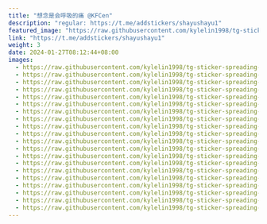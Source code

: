 ```yaml
---
title: "想念是会呼吸的痛 @KFCen"
description: "regular: https://t.me/addstickers/shayushayu1"
featured_image: "https://raw.githubusercontent.com/kylelin1998/tg-sticker-spreading-worldwide-images/main/img/771739be-d6e6-4183-a22c-4a35c1b0926b.jpg"
link: "https://t.me/addstickers/shayushayu1"
weight: 3
date: 2024-01-27T08:12:44+08:00
images:
  - https://raw.githubusercontent.com/kylelin1998/tg-sticker-spreading-worldwide-images/main/img/771739be-d6e6-4183-a22c-4a35c1b0926b.jpg
  - https://raw.githubusercontent.com/kylelin1998/tg-sticker-spreading-worldwide-images/main/img/7ef5d900-1e00-4699-9f21-704a71f95c28.jpg
  - https://raw.githubusercontent.com/kylelin1998/tg-sticker-spreading-worldwide-images/main/img/88276417-62f2-44d8-8da7-656ed3952459.jpg
  - https://raw.githubusercontent.com/kylelin1998/tg-sticker-spreading-worldwide-images/main/img/052aefc6-aa10-453d-935a-cba93996e171.jpg
  - https://raw.githubusercontent.com/kylelin1998/tg-sticker-spreading-worldwide-images/main/img/55f6d2fd-c868-4099-8415-a97f7f893715.jpg
  - https://raw.githubusercontent.com/kylelin1998/tg-sticker-spreading-worldwide-images/main/img/4abcf26c-9bb9-401f-9eac-5ffcb846b986.jpg
  - https://raw.githubusercontent.com/kylelin1998/tg-sticker-spreading-worldwide-images/main/img/e08c5d15-1150-403f-823b-9b27d3a86b3c.jpg
  - https://raw.githubusercontent.com/kylelin1998/tg-sticker-spreading-worldwide-images/main/img/8943b615-069c-4c74-bd9e-b7e1039c8f09.jpg
  - https://raw.githubusercontent.com/kylelin1998/tg-sticker-spreading-worldwide-images/main/img/e9166ad1-3e69-4b4e-ace9-f8414916c933.jpg
  - https://raw.githubusercontent.com/kylelin1998/tg-sticker-spreading-worldwide-images/main/img/b9d4b872-00c1-428d-ad44-4f74e77183e6.jpg
  - https://raw.githubusercontent.com/kylelin1998/tg-sticker-spreading-worldwide-images/main/img/2b5abe92-d578-48db-a4d9-47796509e63d.jpg
  - https://raw.githubusercontent.com/kylelin1998/tg-sticker-spreading-worldwide-images/main/img/13ff6e73-039d-43a7-b917-f6aaff3806d7.jpg
  - https://raw.githubusercontent.com/kylelin1998/tg-sticker-spreading-worldwide-images/main/img/4a750c47-a65f-4c94-939e-f92ba9a490ba.jpg
  - https://raw.githubusercontent.com/kylelin1998/tg-sticker-spreading-worldwide-images/main/img/a552f144-72f4-40e0-83d5-23e4d24f58b3.jpg
  - https://raw.githubusercontent.com/kylelin1998/tg-sticker-spreading-worldwide-images/main/img/d64ef01e-6998-4a79-816e-67faadc68788.jpg
  - https://raw.githubusercontent.com/kylelin1998/tg-sticker-spreading-worldwide-images/main/img/c856bfc0-56bc-49d9-8d19-1da7694fc90e.jpg
  - https://raw.githubusercontent.com/kylelin1998/tg-sticker-spreading-worldwide-images/main/img/a3b8ca91-6513-428d-99aa-abc3332ef322.jpg
  - https://raw.githubusercontent.com/kylelin1998/tg-sticker-spreading-worldwide-images/main/img/53a826ed-fa94-4da5-8fca-d5b171826dc6.jpg
  - https://raw.githubusercontent.com/kylelin1998/tg-sticker-spreading-worldwide-images/main/img/4cbc2e9c-9d8e-44db-8c1e-dd1f493e8255.jpg
  - https://raw.githubusercontent.com/kylelin1998/tg-sticker-spreading-worldwide-images/main/img/b5a6f46e-13cb-494d-aede-bd270de79706.jpg
---
```


